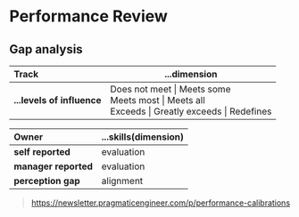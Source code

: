 # Performance Review

## Gap analysis
| **Track**                  | ...dimension                                                                                                            |
|:---------------------------|-------------------------------------------------------------------------------------------------------------------------|
| **...levels of influence** | Does not meet &#124; Meets some <br/> Meets most &#124; Meets all <br/> Exceeds &#124; Greatly exceeds &#124; Redefines |

| **Owner**                   | ...skills(dimension) |
|:----------------------------|----------------------|
| **self reported**           | evaluation           |
| **manager reported**        | evaluation           |
| **perception gap**          | alignment            |

> https://newsletter.pragmaticengineer.com/p/performance-calibrations